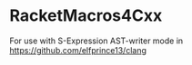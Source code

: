 # RacketMacros4Cxx
For use with S-Expression AST-writer mode in https://github.com/elfprince13/clang
